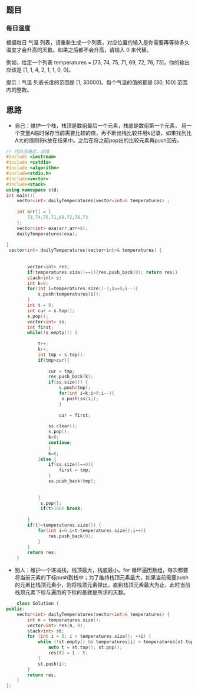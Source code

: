 ## 题目
### 每日温度
根据每日 气温 列表，请重新生成一个列表，对应位置的输入是你需要再等待多久温度才会升高的天数。如果之后都不会升高，请输入 0 来代替。

例如，给定一个列表 temperatures = [73, 74, 75, 71, 69, 72, 76, 73]，你的输出应该是 [1, 1, 4, 2, 1, 1, 0, 0]。

提示：气温 列表长度的范围是 [1, 30000]。每个气温的值的都是 [30, 100] 范围内的整数。

## 思路
- 自己：维护一个栈，栈顶是数组最后一个元素，栈底是数组第一个元素， 用一个变量A临时保存当前需要比较的值，再不断出栈比较并用k记录，如果找到比A大的值则将k放在结果中。之后在将之前pop出的比较元素再push回去。
```c++
// 代码没通过，出错
#include <iostream>
#include <cstdio>
#include <algorithm>
#include<stdio.h>
#include<vector>
#include<stack>
using namespace std;
int main(){
    vector<int> dailyTemperatures(vector<int>& temperatures) ;
    
    int arr[] = {
        73,74,75,71,69,72,76,73
    };
    vector<int> exa(arr,arr+8);
    dailyTemperatures(exa);
    
}
 vector<int> dailyTemperatures(vector<int>& temperatures) {
        
        
        vector<int> res;
        if(temperatures.size()==1){res.push_back(0); return res;}
        stack<int> s;
        int k=0;
        for(int i=temperatures.size()-1;i>=0;i--){
            s.push(temperatures[i]);
        }
        int t = 0;
        int cur = s.top();
        s.pop();
        vector<int> ss;
        int first;
        while(!s.empty()) {
            
            t++;
            k++;
            int tmp = s.top();
            if(tmp>cur){
                
                cur = tmp;
                res.push_back(k);
                if(ss.size()) {
                    s.push(tmp);
                    for(int i=k;i>0;i--){
                     s.push(ss[i]);
                    }
                   
                    cur = first;
               
                ss.clear();
                s.pop();
                k=0;
                continue;
                }
                k=0;
            }else {
                if(ss.size()==0){
                    first = tmp;
                }
                ss.push_back(tmp);
               
               
            }
             s.pop();
             if(t>100) break;
            
        }
        if(t!=temperatures.size()) {
            for(int i=0;i<t-temperatures.size();i++){
                res.push_back(0);
            }
        }
        return res;
    }
```
- 别人：维护一个递减栈，栈顶最大，栈底最小。for 循环遍历数组，每次都要将当前元素的下标push到栈中；为了维持栈顶元素最大，如果当前需要push的元素比栈顶元素小，则将栈顶元素弹出，直到栈顶元素最大为止，此时当前栈顶元素下标与遍历的下标的差就是所求的天数。

```c++
    class Solution {
public:
    vector<int> dailyTemperatures(vector<int>& temperatures) {
        int n = temperatures.size();
        vector<int> res(n, 0);
        stack<int> st;
        for (int i = 0; i < temperatures.size(); ++i) {
            while (!st.empty() && temperatures[i] > temperatures[st.top()]) {
                auto t = st.top(); st.pop();
                res[t] = i - t;
            }
            st.push(i);
        }
        return res;
    }
};
```
